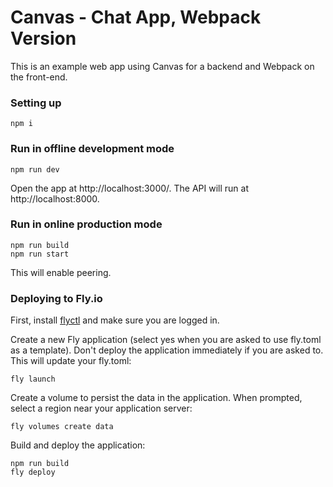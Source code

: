 # Canvas - Chat App, Webpack Version

This is an example web app using Canvas for a backend and Webpack on
the front-end.

### Setting up

```
npm i
```

### Run in offline development mode

```
npm run dev
```

Open the app at http://localhost:3000/. The API will run at
http://localhost:8000.

### Run in online production mode

```
npm run build
npm run start
```

This will enable peering.

### Deploying to Fly.io

First, install [flyctl](https://fly.io/docs/speedrun/) and make sure
you are logged in.

Create a new Fly application (select yes when you are asked to use
fly.toml as a template). Don't deploy the application immediately
if you are asked to. This will update your fly.toml:

```
fly launch
```

Create a volume to persist the data in the application. When prompted,
select a region near your application server:

```
fly volumes create data
```

Build and deploy the application:

```
npm run build
fly deploy
```
